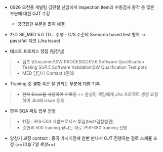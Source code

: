 - 0926 오전중 개발팀 김민철 선임에게 inspection item과 수동검사 동작 등 많은 부분에 대한 OJT 수강
	- 궁금했던 부분을 많이 해결

- 차주 SE_MED 5.0 TD... 수행 - C/S 수준의 Scenario based test 항목 -> pass/fail 체크 (Jira issue)

- 테스트 프로세스 정립 (팀장님)
>	- 팀즈 \\Document\\SW PROCESS\\DEV.6 Software Qualification Testing SUP.5 Software Validation\\SW Qualification Test.pptx
>	- MED 담당자 Contact (문의)

- Training 중 결함 혹은 잘 안되는 부분에 대한 기록
>	- ~~현재 Excel을 사용하여 기록중~~ >> 윤성민 책임에게 Jira 프로젝트 생성 요청하여 Jira에 issue 등록

- 향후 SQA 파트 업무 진행
>	- 11월 : iPIS-500 개발프로세스 투입(test/결함발견)
>	- 준현씨 500 training 끝나는 대로 iPIS-380 training 진행

- 양창기 과장 contact : 중국 가시기전에 한번 만나서 OJT 진행하는 걸로 스케쥴 조정 (*==10월 7일 확정==*)